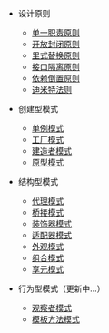 * 设计原则

  * [单一职责原则](docs/srp.md)
  * [开放封闭原则](docs/ocp.md)
  * [里式替换原则](docs/lsp.md)
  * [接口隔离原则](docs/isp.md)
  * [依赖倒置原则](docs/dip.md)
  * [迪米特法则](docs/lod.md)

* 创建型模式

  * [单例模式](docs/singleton-pattern.md)
  * [工厂模式](docs/factory-pattern.md)
  * [建造者模式](docs/builder-pattern.md)
  * [原型模式](docs/prototype-pattern.md)

* 结构型模式

  * [代理模式](docs/proxy-pattern.md)
  * [桥接模式](docs/bridge-pattern.md)
  * [装饰器模式](docs/decorator-pattern.md)
  * [适配器模式](docs/adapter-pattern.md)
  * [外观模式](docs/facade-pattern.md)
  * [组合模式](docs/composite-pattern.md)
  * [享元模式](docs/flyweight-pattern.md)

* 行为型模式（更新中...）

  * [观察者模式](docs/observer-pattern.md)
  * [模板方法模式](docs/template-method-pattern.md)
  
  <!--  * [命令模式]()
  * [访问者模式]()
  * [迭代器模式]()
  * [观察者模式]()
  * [中介者模式]()
  * [备忘录模式]()
  * [解释器模式]()
  * [状态模式]()
  * [策略模式]()
  * [职责链模式（责任链模式）]() -->

